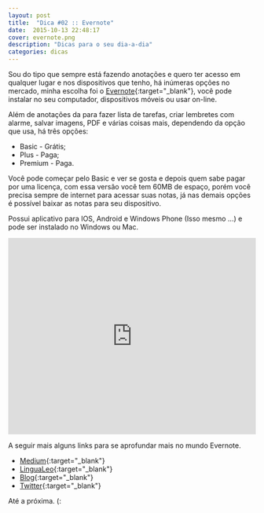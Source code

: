 ```yaml
---
layout: post
title:  "Dica #02 :: Evernote"
date:  2015-10-13 22:48:17
cover: evernote.png
description: "Dicas para o seu dia-a-dia"
categories: dicas
---
```


Sou do tipo que sempre está fazendo anotações e quero ter acesso em  qualquer lugar e nos dispositivos que tenho, há inúmeras opções no mercado, minha escolha foi o [Evernote](https://evernote.com/intl/pt-br/){:target="_blank"}, você pode instalar no seu computador, dispositivos móveis ou usar on-line.

Além de anotações da para fazer lista de tarefas, criar lembretes com alarme, salvar imagens, PDF e várias coisas mais, dependendo da opção que usa, há três opções:

* Basic - Grátis;
* Plus - Paga;
* Premium - Paga.

Você pode começar pelo Basic e ver se gosta e depois quem sabe pagar por uma licença, com essa versão você tem 60MB de espaço, porém você precisa sempre de internet para acessar suas notas, já nas demais opções é possível baixar as notas para seu dispositivo.

Possui aplicativo para IOS, Android e Windows Phone (Isso mesmo ...) e pode ser instalado no Windows ou Mac.

<div class="video">
  <iframe width="100%" height="400" src="https://www.youtube.com/embed/kEra9zR6Cf8" frameborder="0" allowfullscreen></iframe>
</div>

A seguir mais alguns links para se aprofundar mais no mundo Evernote.

* [Medium](https://medium.com/@evernote_brasil){:target="_blank"}
* [LinguaLeo](https://blog.evernote.com/ptbr/2014/09/25/caderno-especial-evernote-auxilia-voce-estudo-ingles/){:target="_blank"}
* [Blog](https://blog.evernote.com/ptbr/){:target="_blank"}
* [Twitter](https://twitter.com/evernote){:target="_blank"}

Até a próxima. (:

